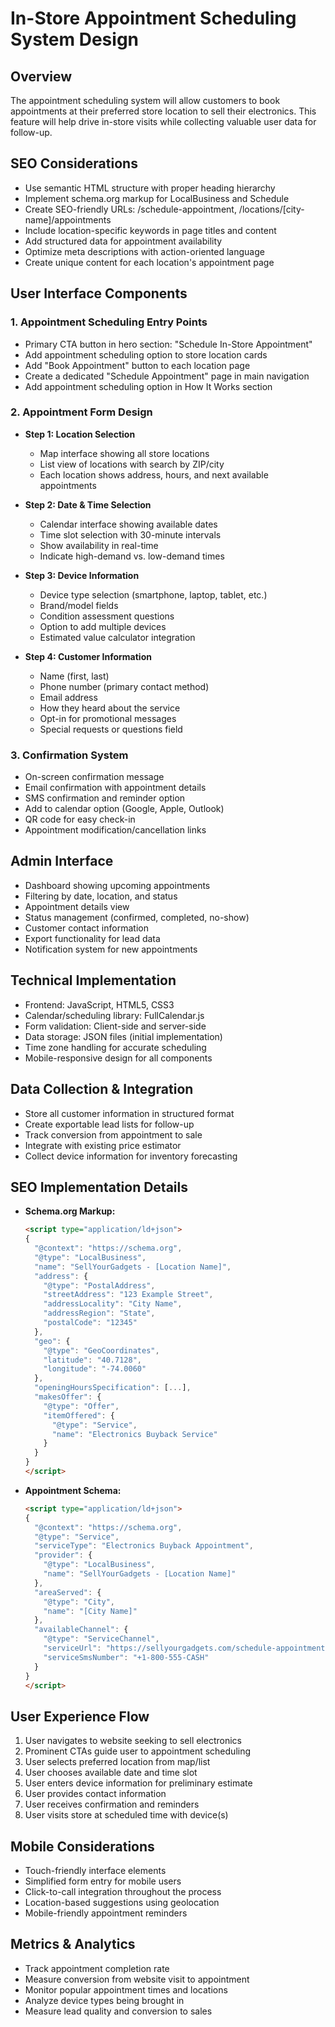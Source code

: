 # In-Store Appointment Scheduling System Design

## Overview
The appointment scheduling system will allow customers to book appointments at their preferred store location to sell their electronics. This feature will help drive in-store visits while collecting valuable user data for follow-up.

## SEO Considerations
- Use semantic HTML structure with proper heading hierarchy
- Implement schema.org markup for LocalBusiness and Schedule
- Create SEO-friendly URLs: /schedule-appointment, /locations/[city-name]/appointments
- Include location-specific keywords in page titles and content
- Add structured data for appointment availability
- Optimize meta descriptions with action-oriented language
- Create unique content for each location's appointment page

## User Interface Components

### 1. Appointment Scheduling Entry Points
- Primary CTA button in hero section: "Schedule In-Store Appointment"
- Add appointment scheduling option to store location cards
- Add "Book Appointment" button to each location page
- Create a dedicated "Schedule Appointment" page in main navigation
- Add appointment scheduling option in How It Works section

### 2. Appointment Form Design
- **Step 1: Location Selection**
  - Map interface showing all store locations
  - List view of locations with search by ZIP/city
  - Each location shows address, hours, and next available appointments
  
- **Step 2: Date & Time Selection**
  - Calendar interface showing available dates
  - Time slot selection with 30-minute intervals
  - Show availability in real-time
  - Indicate high-demand vs. low-demand times
  
- **Step 3: Device Information**
  - Device type selection (smartphone, laptop, tablet, etc.)
  - Brand/model fields
  - Condition assessment questions
  - Option to add multiple devices
  - Estimated value calculator integration
  
- **Step 4: Customer Information**
  - Name (first, last)
  - Phone number (primary contact method)
  - Email address
  - How they heard about the service
  - Opt-in for promotional messages
  - Special requests or questions field

### 3. Confirmation System
- On-screen confirmation message
- Email confirmation with appointment details
- SMS confirmation and reminder option
- Add to calendar option (Google, Apple, Outlook)
- QR code for easy check-in
- Appointment modification/cancellation links

## Admin Interface
- Dashboard showing upcoming appointments
- Filtering by date, location, and status
- Appointment details view
- Status management (confirmed, completed, no-show)
- Customer contact information
- Export functionality for lead data
- Notification system for new appointments

## Technical Implementation
- Frontend: JavaScript, HTML5, CSS3
- Calendar/scheduling library: FullCalendar.js
- Form validation: Client-side and server-side
- Data storage: JSON files (initial implementation)
- Time zone handling for accurate scheduling
- Mobile-responsive design for all components

## Data Collection & Integration
- Store all customer information in structured format
- Create exportable lead lists for follow-up
- Track conversion from appointment to sale
- Integrate with existing price estimator
- Collect device information for inventory forecasting

## SEO Implementation Details
- **Schema.org Markup:**
  ```html
  <script type="application/ld+json">
  {
    "@context": "https://schema.org",
    "@type": "LocalBusiness",
    "name": "SellYourGadgets - [Location Name]",
    "address": {
      "@type": "PostalAddress",
      "streetAddress": "123 Example Street",
      "addressLocality": "City Name",
      "addressRegion": "State",
      "postalCode": "12345"
    },
    "geo": {
      "@type": "GeoCoordinates",
      "latitude": "40.7128",
      "longitude": "-74.0060"
    },
    "openingHoursSpecification": [...],
    "makesOffer": {
      "@type": "Offer",
      "itemOffered": {
        "@type": "Service",
        "name": "Electronics Buyback Service"
      }
    }
  }
  </script>
  ```

- **Appointment Schema:**
  ```html
  <script type="application/ld+json">
  {
    "@context": "https://schema.org",
    "@type": "Service",
    "serviceType": "Electronics Buyback Appointment",
    "provider": {
      "@type": "LocalBusiness",
      "name": "SellYourGadgets - [Location Name]"
    },
    "areaServed": {
      "@type": "City",
      "name": "[City Name]"
    },
    "availableChannel": {
      "@type": "ServiceChannel",
      "serviceUrl": "https://sellyourgadgets.com/schedule-appointment",
      "serviceSmsNumber": "+1-800-555-CASH"
    }
  }
  </script>
  ```

## User Experience Flow
1. User navigates to website seeking to sell electronics
2. Prominent CTAs guide user to appointment scheduling
3. User selects preferred location from map/list
4. User chooses available date and time slot
5. User enters device information for preliminary estimate
6. User provides contact information
7. User receives confirmation and reminders
8. User visits store at scheduled time with device(s)

## Mobile Considerations
- Touch-friendly interface elements
- Simplified form entry for mobile users
- Click-to-call integration throughout the process
- Location-based suggestions using geolocation
- Mobile-friendly appointment reminders

## Metrics & Analytics
- Track appointment completion rate
- Measure conversion from website visit to appointment
- Monitor popular appointment times and locations
- Analyze device types being brought in
- Measure lead quality and conversion to sales
